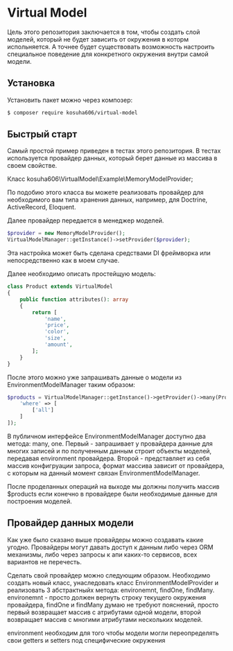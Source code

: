 
# Virtual Model

Цель этого репозитория заключается в том, чтобы создать слой
моделей, который не будет зависить от окружения в которм испольняется.
А точнее будет существовать возможность настроить специальное
поведение для конкретного окружения внутри самой модели.

## Установка
Установить пакет можно через композер:
```bash
$ composer require kosuha606/virtual-model
```

## Быстрый старт

Самый простой пример приведен в тестах этого репозитория.
В тестах используется провайдер данных, который берет данные
из массива в своем свойстве. 

Класс kosuha606\VirtualModel\Example\MemoryModelProvider;

По подобию этого класса вы можете реализовать провайдер для необходимого
вам типа хранения данных, например, для Doctrine, ActiveRecord, Eloquent.

Далее провайдер передается в менеджер моделей.

```php
$provider = new MemoryModelProvider();
VirtualModelManager::getInstance()->setProvider($provider);
```

Эта настройка может быть сделана средствами DI фреймворка или непосредственно как в моем случае.

Далее необходимо описать простейщую модель:
```php
class Product extends VirtualModel
{
    public function attributes(): array
    {
        return [
            'name',
            'price',
            'color',
            'size',
            'amount',
        ];
    }
}
```

После этого можно уже запрашивать данные о модели из EnvironmentModelManager таким образом:
```php
$products = VirtualModelManager::getInstance()->getProvider()->many(Product::class, [
    'where' => [
        ['all']
    ]
]);
```

В публичном интерфейсе EnvironmentModelManager доступно два метода: many, one. Первый - запрашивает у провайдера
данные для многих записей и по полученным данным строит объекты моделей, передавая environment провайдера. 
Второй - представляет из себя массив конфигруации запроса, формат массива зависит от провайдера, с которым на данный
момент связан EnvironmentModelManager.

После проделанных операций на выходе мы должны получить массив $products если конечно в провайдере были необходимые данные
для построения моделей.

## Провайдер данных модели

Как уже было сказано выше провайдеры можно создавать какие угодно. Провайдеры могут давать доступ к данным либо через 
ORM механизмы, либо через запросы к апи каких-то сервисов, всех вариантов не перечесть.

Сделать свой провайдер можно следующим образом. Необходимо создать новый класс, унаследовать класс EnvironmentModelProvider
и реализовать 3 абстрактныйх метода: environemnt, findOne, findMany. environemnt - просто должен вернуть строку текущего 
окружения провайдера, findOne и findMany думаю не требуют пояснений, просто первый возвращает массив с атрибутами одной 
модели, второй возвращает массив с многими атрибутами нескольких моделей.

environment необходим для того чтобы модели могли переопределять свои getters и setters под специфические окружения

